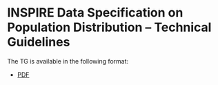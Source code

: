 # INSPIRE Data Specification on Population Distribution – Technical Guidelines

The TG is available in the following format:
* [PDF](dataspecification_pd.pdf)
